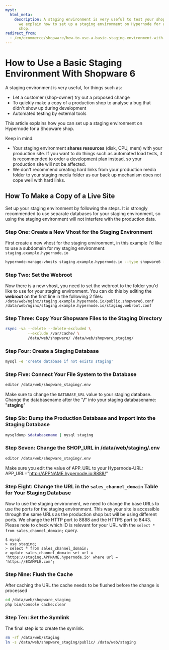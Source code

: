 ```yaml
---
myst:
  html_meta:
    description: A staging environment is very useful to test your shop. In this article
      we explain how to set up a staging environment on Hypernode for a Shopware 6
      shop.
redirect_from:
  - /en/ecommerce/shopware/how-to-use-a-basic-staging-environment-with-shopware-6/
---
```


<!-- source: https://support.hypernode.com/en/ecommerce/shopware/how-to-use-a-basic-staging-environment-with-shopware-6/ -->

# How to Use a Basic Staging Environment With Shopware 6

A staging environment is very useful, for things such as:

- Let a customer (shop-owner) try out a proposed change
- To quickly make a copy of a production shop to analyse a bug that didn't show up during development
- Automated testing by external tools

This article explains how you can set up a staging environment on Hypernode for a Shopware shop.

Keep in mind:

- Your staging environment **shares resources** (disk, CPU, mem) with your production site. If you want to do things such as automated load tests, it is recommended to order a [development plan](https://support.hypernode.com/knowledgebase/development-plans-for-your-magento-shop/) instead, so your production site will not be affected.
- We don't recommend creating hard links from your production media folder to your staging media folder as our back up mechanism does not cope well with hard links.

## How To Make a Copy of a Live Site

Set up your staging environment by following the steps. It is strongly recommended to use separate databases for your staging environment, so using the staging environment will not interfere with the production data.

### Step One: Create a New Vhost for the Staging Environment

First create a new vhost for the staging environment, in this example I'd like to use a subdomain for my staging environment: `staging.example.hypernode.io`

```bash
hypernode-manage-vhosts staging.example.hypernode.io --type shopware6 --https --force-https
```

### Step Two: Set the Webroot

Now there is a new vhost, you need to set the webroot to the folder you'd like to use for your staging environment. You can do this by editing the **webroot** on the first line in the following 2 files: `/data/web/nginx/staging.example.hypernode.io/public.shopware6.conf`
`/data/web/nginx/staging.example.hypernode.io/staging.webroot.conf`

### Step Three: Copy Your Shopware Files to the Staging Directory

```bash
rsync -va --delete --delete-excluded \
          --exclude /var/cache/ \
          /data/web/shopware/ /data/web/shopware_staging/
```

### Step Four: Create a Staging Database

```bash
mysql -e 'create database if not exists staging'
```

### Step Five: Connect Your File System to the Database

```bash
editor /data/web/shopware_staging/.env
```

Make sure to change the `DATABASE_URL` value to your staging database. Change the databasename after the "**/**" into your staging databasename: "**staging**"

### Step Six: Dump the Production Database and Import Into the Staging Database

```bash
mysqldump $databasename | mysql staging
```

### Step Seven: Change the SHOP_URL in /data/web/staging/.env

```bash
editor /data/web/shopware_staging/.env
```

Make sure you edit the value of APP_URL to your Hypernode-URL: APP_URL="<http://APPNAME.hypernode.io:8888/>"

### Step Eight: Change the URL in the `sales_channel_domain` Table for Your Staging Database

Now to use the staging environment, we need to change the base URLs to use the ports for the staging environment. This way your site is accessible through the same URLs as the production shop but will be using different ports. We change the HTTP port to 8888 and the HTTPS port to 8443. Please note to check which ID is relevant for your URL with the `select * from sales_channel_domain;` query.

```console
$ mysql
> use staging;
> select * from sales_channel_domain;
> update sales_channel_domain set url = 'https://staging.APPNAME.hypernode.io' where url = 'https://EXAMPLE.com';
```

### Step Nine: Flush the Cache

After caching the URL the cache needs to be flushed before the change is processed

```bash
cd /data/web/shopware_staging
php bin/console cache:clear
```

### Step Ten: Set the Symlink

The final step is to create the symlink.

```bash
rm -rf /data/web/staging
ln -s /data/web/shopware_staging/public/ /data/web/staging
```
